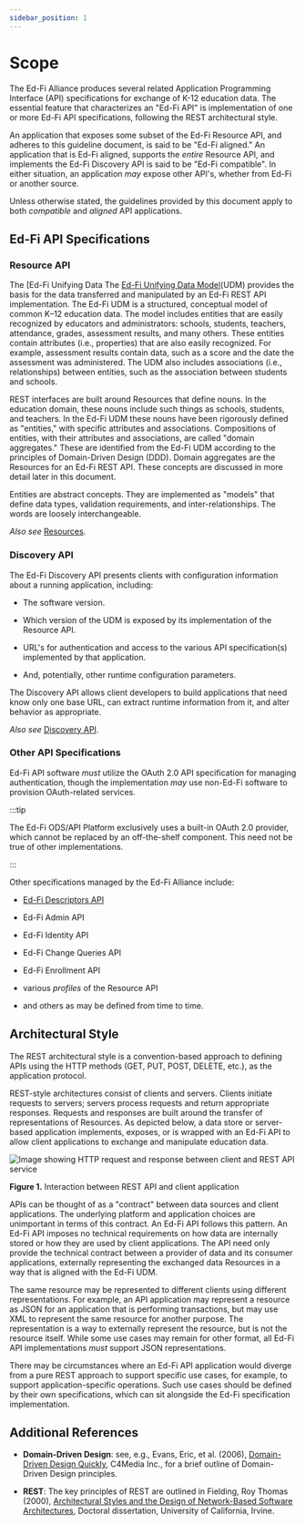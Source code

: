 ```yaml
---
sidebar_position: 1
---
```


# Scope

The Ed-Fi Alliance produces several related Application Programming Interface
(API) specifications for exchange of K-12 education data. The essential feature
that characterizes an "Ed-Fi API" is implementation of one or more Ed-Fi API
specifications, following the REST architectural style.

An application that exposes some subset of the Ed-Fi Resource API, and adheres
to this guideline document, is said to be "Ed-Fi aligned." An application that
is Ed-Fi aligned, supports the _entire_ Resource API, and implements the Ed-Fi
Discovery API is said to be "Ed-Fi compatible". In either situation, an
application _may_ expose other API's, whether from Ed-Fi or another source.

Unless otherwise stated, the guidelines provided by this document apply to both
_compatible_ and _aligned_ API applications.

## Ed-Fi API Specifications

### Resource API

The [Ed-Fi Unifying Data
The [Ed-Fi Unifying Data Model](../../data-standard/udm.md)(UDM)
provides the basis for the data transferred and manipulated by an Ed-Fi REST API
implementation. The Ed-Fi UDM is a structured, conceptual model of common K–12
education data. The model includes entities that are easily recognized by
educators and administrators: schools, students, teachers, attendance, grades,
assessment results, and many others. These entities contain attributes (i.e.,
properties) that are also easily recognized. For example, assessment results
contain data, such as a score and the date the assessment was administered. The
UDM also includes associations (i.e., relationships) between entities, such as
the association between students and schools.

REST interfaces are built around Resources that define nouns. In the education
domain, these nouns include such things as schools, students, and teachers. In
the Ed-Fi UDM these nouns have been rigorously defined as "entities," with
specific attributes and associations. Compositions of entities, with their
attributes and associations, are called "domain aggregates." These are
identified from the Ed-Fi UDM according to the principles of Domain-Driven
Design (DDD). Domain aggregates are the Resources for an Ed-Fi REST API. These
concepts are discussed in more detail later in this document.

Entities are abstract concepts. They are implemented as "models" that define
data types, validation requirements, and inter-relationships. The words are
loosely interchangeable.

_Also see_
[Resources](./api-design-guidelines/resources/readme.md).

### Discovery API

The Ed-Fi Discovery API presents clients with configuration information about a
running application, including:

* The software version.

* Which version of the UDM is exposed by its implementation of the Resource
    API.

* URL's for authentication and access to the various API specification(s)
    implemented by that application.

* And, potentially, other runtime configuration parameters.

The Discovery API allows client developers to build applications that need know
only one base URL, can extract runtime information from it, and alter behavior
as appropriate.

_Also see_ [Discovery
API](./api-design-guidelines/discovery-api.md).

### Other API Specifications

Ed-Fi API software _must_ utilize the OAuth 2.0 API specification for managing
authentication, though the implementation _may_ use non-Ed-Fi software to
provision OAuth-related services.

:::tip

The Ed-Fi ODS/API Platform exclusively uses a built-in OAuth 2.0
provider, which cannot be replaced by an off-the-shelf component. This need
not be true of other implementations.

:::

Other specifications managed by the Ed-Fi Alliance include:

* [Ed-Fi Descriptors API](./api-design-guidelines/ed-fi-descriptors.md)

* Ed-Fi Admin API

* Ed-Fi Identity API

* Ed-Fi Change Queries API

* Ed-Fi Enrollment API

* various _profiles_ of the Resource API

* and others as may be defined from time to time.

## Architectural Style

The REST architectural style is a convention-based approach to defining APIs
using the HTTP methods (GET, PUT, POST, DELETE, etc.), as the application
protocol.

REST-style architectures consist of clients and servers. Clients initiate
requests to servers; servers process requests and return appropriate responses.
Requests and responses are built around the transfer of representations of
Resources. As depicted below, a data store or server-based application
implements, exposes, or is wrapped with an Ed-Fi API to allow client
applications to exchange and manipulate education data.

![Image showing HTTP request and response between client and REST API
service](https://github.com/Ed-Fi-Alliance-OSS/Ed-Fi-API-Standards/raw/main/api-guidelines/v4.0/Client-Server-Figure.png)

**Figure 1.** Interaction between REST API and client application

APIs can be thought of as a "contract" between data sources and client
applications. The underlying platform and application choices are unimportant in
terms of this contract. An Ed-Fi API follows this pattern. An Ed-Fi API imposes
no technical requirements on how data are internally stored or how they are used
by client applications. The API need only provide the technical contract between
a provider of data and its consumer applications, externally representing the
exchanged data Resources in a way that is aligned with the Ed-Fi UDM.

The same resource may be represented to different clients using different
representations. For example, an API application may represent a resource as
JSON for an application that is performing transactions, but may use XML to
represent the same resource for another purpose. The representation is a way to
externally represent the resource, but is not the resource itself. While some
use cases may remain for other format, all Ed-Fi API implementations _must_
support JSON representations.

There may be circumstances where an Ed-Fi API application would diverge from a
pure REST approach to support specific use cases, for example, to support
application-specific operations. Such use cases should be defined by their own
specifications, which can sit alongside the Ed-Fi specification implementation.

## Additional References

* **Domain-Driven Design**: see, e.g., Evans, Eric, et al. (2006),
    [Domain-Driven Design
    Quickly](http://www.infoq.com/minibooks/domain-driven-design-quickly),
    C4Media Inc., for a brief outline of Domain-Driven Design principles.

* **REST**: The key principles of REST are outlined in Fielding, Roy Thomas
    (2000), [Architectural Styles and the Design of Network-Based Software
    Architectures](http://www.ics.uci.edu/~fielding/pubs/dissertation/top.htm),
    Doctoral dissertation, University of California, Irvine.
